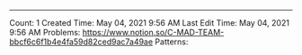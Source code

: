 ---
Count: 1
Created Time: May 04, 2021 9:56 AM
Last Edit Time: May 04, 2021 9:56 AM
Problems: https://www.notion.so/C-MAD-TEAM-bbcf6c6f1b4e4fa59d82ced9ac7a49ae
Patterns: 